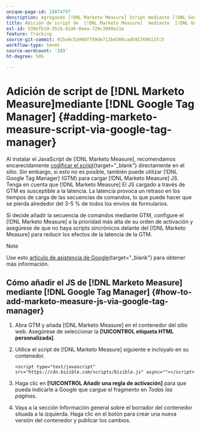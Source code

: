```yaml
---
unique-page-id: 18874797
description: Agregando [!DNL Marketo Measure] Script mediante [!DNL Google Tag Manager] - [!DNL Marketo Measure]
title: Adición de script de  [!DNL Marketo Measure]  mediante  [!DNL Google Tag Manager]
exl-id: 539efb10-35cb-4146-8eea-728c3948a11e
feature: Tracking
source-git-commit: 915e9c5a968ffd9de713b4308cadb91768613fc5
workflow-type: tm+mt
source-wordcount: '193'
ht-degree: 59%

---
```


# Adición de script de [!DNL Marketo Measure]mediante [!DNL Google Tag Manager] {#adding-marketo-measure-script-via-google-tag-manager}

Al instalar el JavaScript de [!DNL Marketo Measure], recomendamos encarecidamente [codificar el script](/help/marketo-measure-tracking/setting-up-tracking/adding-marketo-measure-script.md){target="_blank"} directamente en el sitio. Sin embargo, si esto no es posible, también puede utilizar [!DNL Google Tag Manager] (GTM) para cargar [!DNL Marketo Measure] JS. Tenga en cuenta que [!DNL Marketo Measure] El JS cargado a través de GTM es susceptible a la latencia. La latencia provoca un retraso en los tiempos de carga de las secuencias de comandos, lo que puede hacer que se pierda alrededor del 3-5 % de todos los envíos de formularios.

Si decide añadir la secuencia de comandos mediante GTM, configure el [!DNL Marketo Measure] a la prioridad más alta de su orden de activación y asegúrese de que no haya scripts sincrónicos delante del [!DNL Marketo Measure] para reducir los efectos de la latencia de la GTM.

>[!NOTE]
>
>Use esto [artículo de asistencia de Google](https://support.google.com/tagmanager/answer/2772421?hl=es){target="_blank"} para obtener más información.

## Cómo añadir el JS de [!DNL Marketo Measure] mediante [!DNL Google Tag Manager] {#how-to-add-marketo-measure-js-via-google-tag-manager}

1. Abra GTM y añada [!DNL Marketo Measure] en el contenedor del sitio web. Asegúrese de seleccionar la **[!UICONTROL etiqueta HTML personalizada]**.

1. Utilice el script de [!DNL Marketo Measure] siguiente e inclúyalo en su contenedor.

   `<script type="text/javascript" src="https://cdn.bizible.com/scripts/bizible.js" async=""></script>`

1. Haga clic en **[!UICONTROL Añadir una regla de activación]** para que pueda indicarle a Google que cargue el fragmento en *Todas las páginas*.

1. Vaya a la sección Información general sobre el borrador del contenedor situada a la izquierda. Haga clic en el botón para crear una nueva versión del contenedor y publicar los cambios.
